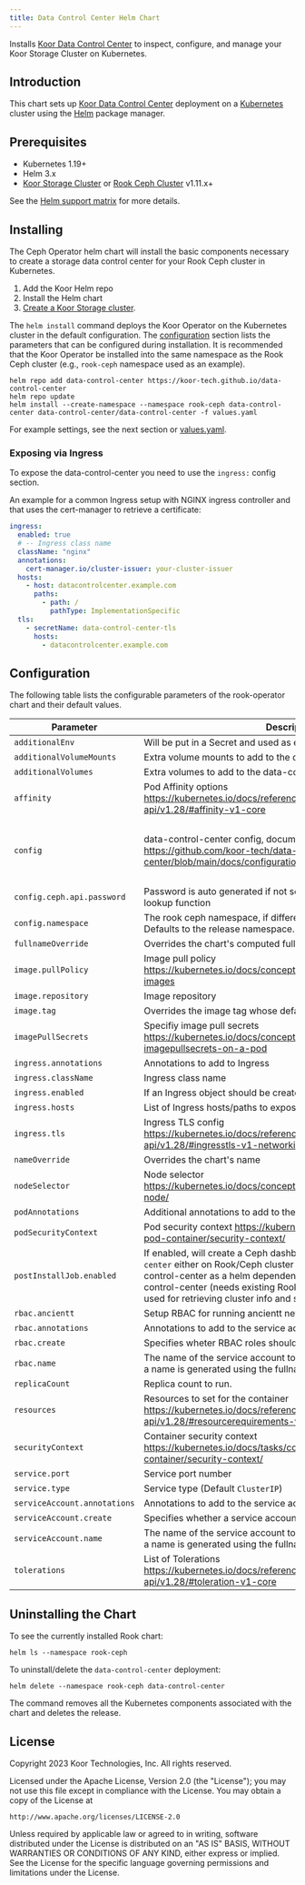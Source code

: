 ```yaml
---
title: Data Control Center Helm Chart
---
```

<!---
Document is generated by `make helm-docs`. DO NOT EDIT.
Edit the corresponding *.gotmpl.md file instead
-->

Installs [Koor Data Control Center](https://github.com/koor-tech/data-control-center) to inspect, configure, and manage your Koor Storage Cluster on Kubernetes.

## Introduction

This chart sets up [Koor Data Control Center](https://github.com/koor-tech/data-control-center) deployment on a [Kubernetes](http://kubernetes.io) cluster using the [Helm](https://helm.sh) package manager.

## Prerequisites

* Kubernetes 1.19+
* Helm 3.x
* [Koor Storage Cluster](https://docs.koor.tech/v1.11/Getting-Started/quickstart/#create-a-ceph-cluster) or [Rook Ceph Cluster](https://rook.io/) v1.11.x+

See the [Helm support matrix](https://helm.sh/docs/topics/version_skew/) for more details.

## Installing

The Ceph Operator helm chart will install the basic components necessary to create a storage data control center for your Rook Ceph cluster in Kubernetes.

1. Add the Koor Helm repo
2. Install the Helm chart
3. [Create a Koor Storage cluster](https://docs.koor.tech/v1.11/Getting-Started/quickstart/#create-a-ceph-cluster).

The `helm install` command deploys the Koor Operator on the Kubernetes cluster in the default configuration. The [configuration](#configuration) section lists the parameters that can be configured during installation. It is recommended that the Koor Operator be installed into the same namespace as the Rook Ceph cluster (e.g., `rook-ceph` namespace used as an example).

```console
helm repo add data-control-center https://koor-tech.github.io/data-control-center
helm repo update
helm install --create-namespace --namespace rook-ceph data-control-center data-control-center/data-control-center -f values.yaml
```

For example settings, see the next section or [values.yaml](/charts/data-control-center/values.yaml).

### Exposing via Ingress

To expose the data-control-center you need to use the `ingress:` config section.

An example for a common Ingress setup with NGINX ingress controller and that uses the cert-manager to retrieve a certificate:

```yaml
ingress:
  enabled: true
  # -- Ingress class name
  className: "nginx"
  annotations:
    cert-manager.io/cluster-issuer: your-cluster-issuer
  hosts:
    - host: datacontrolcenter.example.com
      paths:
        - path: /
          pathType: ImplementationSpecific
  tls:
    - secretName: data-control-center-tls
      hosts:
        - datacontrolcenter.example.com
```

## Configuration

The following table lists the configurable parameters of the rook-operator chart and their default values.

| Parameter | Description | Default |
|-----------|-------------|---------|
| `additionalEnv` | Will be put in a Secret and used as env vars (key value pairs) | `{}` |
| `additionalVolumeMounts` | Extra volume mounts to add to the data-control-center deployment | `[]` |
| `additionalVolumes` | Extra volumes to add to the data-control-center deployment | `[]` |
| `affinity` | Pod Affinity options https://kubernetes.io/docs/reference/generated/kubernetes-api/v1.28/#affinity-v1-core | `{}` |
| `config` | data-control-center config, documentation here: https://github.com/koor-tech/data-control-center/blob/main/docs/configuration.md#reference | `{"ancienttCmd":"ancientt","cache":{"timeout":"20s"},"ceph":{"api":{"insecureSkipVerify":true,"password":null,"url":"https://rook-ceph-mgr-dashboard:8443/api","username":"data-control-center"}},"certs":{"caCerts":[],"insecureSkipVerify":false},"http":{"listen":":8282","sessions":{"cookieSecret":"your_generated_cookie_secret","domain":"localhost"}},"jwt":{"secret":"your_generated_jwt_secret"},"logLevel":"INFO","mode":"release","namespace":"","oauth2":{"providers":[]},"readOnly":false,"updateCheck":{"enabled":true,"interval":"24h"},"users":[]}` |
| `config.ceph.api.password` | Password is auto generated if not set and retrieved using helm's lookup function | `nil` |
| `config.namespace` | The rook ceph namespace, if different from the release namespace. Defaults to the release namespace. | `""` |
| `fullnameOverride` | Overrides the chart's computed fullname | `""` |
| `image.pullPolicy` | Image pull policy https://kubernetes.io/docs/concepts/containers/images#updating-images | `"IfNotPresent"` |
| `image.repository` | Image repository | `"docker.io/koorinc/data-control-center"` |
| `image.tag` | Overrides the image tag whose default is the chart appVersion. | `""` |
| `imagePullSecrets` | Specifiy image pull secrets https://kubernetes.io/docs/concepts/containers/images#specifying-imagepullsecrets-on-a-pod | `[]` |
| `ingress.annotations` | Annotations to add to Ingress | `{}` |
| `ingress.className` | Ingress class name | `""` |
| `ingress.enabled` | If an Ingress object should be created. | `false` |
| `ingress.hosts` | List of Ingress hosts/paths to expose via an Ingress object | `[{"host":"chart-example.local","paths":[{"path":"/","pathType":"ImplementationSpecific"}]}]` |
| `ingress.tls` | Ingress TLS config https://kubernetes.io/docs/reference/generated/kubernetes-api/v1.28/#ingresstls-v1-networking-k8s-io | `[]` |
| `nameOverride` | Overrides the chart's name | `""` |
| `nodeSelector` | Node selector https://kubernetes.io/docs/concepts/configuration/assign-pod-node/ | `{}` |
| `podAnnotations` | Additional annotations to add to the pods | `{}` |
| `podSecurityContext` | Pod security context https://kubernetes.io/docs/tasks/configure-pod-container/security-context/ | `{}` |
| `postInstallJob.enabled` | If enabled,  will create a Ceph dashboard admin user `data-control-center` either on Rook/Ceph cluster pre upgrade(when having data-control-center as a helm dependency) or on post install of data-control-center (needs existing Rook/Ceph cluster). This user will be used for retrieving cluster info and stats. | `true` |
| `rbac.ancientt` | Setup RBAC for running ancientt network tests | `true` |
| `rbac.annotations` | Annotations to add to the service account | `{}` |
| `rbac.create` | Specifies wheter RBAC roles should be created | `true` |
| `rbac.name` | The name of the service account to use. If not set and create is true, a name is generated using the fullname template. | `""` |
| `replicaCount` | Replica count to run. | `1` |
| `resources` | Resources to set for the container https://kubernetes.io/docs/reference/generated/kubernetes-api/v1.28/#resourcerequirements-v1-core | `{}` |
| `securityContext` | Container security context https://kubernetes.io/docs/tasks/configure-pod-container/security-context/ | `{}` |
| `service.port` | Service port number | `8282` |
| `service.type` | Service type (Default `ClusterIP`) | `"ClusterIP"` |
| `serviceAccount.annotations` | Annotations to add to the service account | `{}` |
| `serviceAccount.create` | Specifies whether a service account should be created | `true` |
| `serviceAccount.name` | The name of the service account to use. If not set and create is true, a name is generated using the fullname template. | `""` |
| `tolerations` | List of Tolerations https://kubernetes.io/docs/reference/generated/kubernetes-api/v1.28/#toleration-v1-core | `[]` |

## Uninstalling the Chart

To see the currently installed Rook chart:

```console
helm ls --namespace rook-ceph
```

To uninstall/delete the `data-control-center` deployment:

```console
helm delete --namespace rook-ceph data-control-center
```

The command removes all the Kubernetes components associated with the chart and deletes the release.

## License

Copyright 2023 Koor Technologies, Inc. All rights reserved.

Licensed under the Apache License, Version 2.0 (the "License");
you may not use this file except in compliance with the License.
You may obtain a copy of the License at

    http://www.apache.org/licenses/LICENSE-2.0

Unless required by applicable law or agreed to in writing, software
distributed under the License is distributed on an "AS IS" BASIS,
WITHOUT WARRANTIES OR CONDITIONS OF ANY KIND, either express or implied.
See the License for the specific language governing permissions and
limitations under the License.
